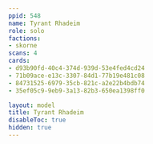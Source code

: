 ```yaml
---
ppid: 548
name: Tyrant Rhadeim
role: solo
factions:
- skorne
scans: 4
cards:
- d93b90fd-40c4-374d-939d-53e4fed4cd24
- 71b09ace-e13c-3307-84d1-77b19e481c08
- 84731525-6979-35cb-821c-a2e22b4bdb74
- 35ef05c9-9eb9-3a13-82b3-650ea1398ff0

layout: model
title: Tyrant Rhadeim
disableToc: true
hidden: true
---
```

